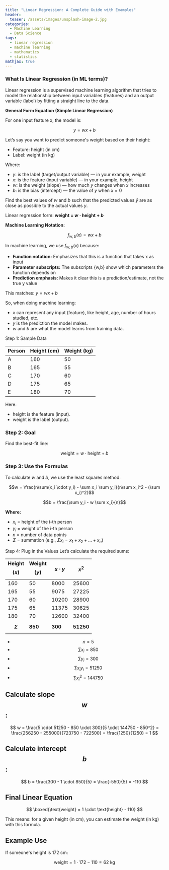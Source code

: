 ```yaml
---
title: "Linear Regression: A Complete Guide with Examples"
header:
  teaser: /assets/images/unsplash-image-2.jpg
categories:
  - Machine Learning
  - Data Science
tags:
  - linear regression
  - machine learning
  - mathematics
  - statistics
mathjax: true
---
```


### What Is Linear Regression (in ML terms)?

Linear regression is a supervised machine learning algorithm that tries to model the relationship between input variables (features) 
and an output variable (label) by fitting a straight line to the data.

**General Form Equation (Simple Linear Regression)**

For one input feature x, the model is:

$$y = wx + b$$

Let’s say you want to predict someone's weight based on their height:

- Feature: height (in cm)
- Label: weight (in kg)

Where:

- $y$: is the label (target/output variable) — in your example, weight
- $x$: is the feature (input variable) — in your example, height  
- $w$: is the weight (slope) — how much $y$ changes when $x$ increases
- $b$: is the bias (intercept) — the value of $y$ when $x = 0$

Find the best values of $w$ and $b$ such that the predicted values $\hat{y}$ are as close as possible to the actual values $y$.

Linear regression form: **weight = $w \cdot \text{height} + b$**

**Machine Learning Notation:** 

$$f_{w,b}(x) = wx + b$$

In machine learning, we use $f_{w,b}(x)$ because:

- **Function notation:** Emphasizes that this is a function that takes x as input
- **Parameter subscripts:** The subscripts {w,b} show which parameters the function depends on  
- **Prediction emphasis:** Makes it clear this is a prediction/estimate, not the true y value

This matches: $y = wx + b$

So, when doing machine learning:

- $x$ can represent any input (feature), like height, age, number of hours studied, etc.
- $y$ is the prediction the model makes.
- $w$ and $b$ are what the model learns from training data.

Step 1: Sample Data

| Person | Height (cm) | Weight (kg) |
|--------|-------------|-------------|
| A      | 160         | 50          |
| B      | 165         | 55          |
| C      | 170         | 60          |
| D      | 175         | 65          |
| E      | 180         | 70          |

Here:

- height is the feature (input).
- weight is the label (output).

### Step 2: Goal

Find the best-fit line: 

$$\text{weight} = w \cdot \text{height} + b$$

### Step 3: Use the Formulas
To calculate $w$ and $b$, we use the least squares method:

$$w = \frac{n\sum(x_i \cdot y_i) - \sum x_i \sum y_i}{n\sum x_i^2 - (\sum x_i)^2}$$

$$b = \frac{\sum y_i - w \sum x_i}{n}$$

**Where:**
- $x_i$ = height of the i-th person
- $y_i$ = weight of the i-th person
- $n$ = number of data points
- $\Sigma$ = summation (e.g., $\Sigma x_i = x_1 + x_2 + ... + x_n$)


Step 4: Plug in the Values
Let’s calculate the required sums:

| Height <span class="inline-math">$$(x)$$</span> | Weight <span class="inline-math">$$(y)$$</span> | <span class="inline-math">$$x \cdot y$$</span> | <span class="inline-math">$$x^2$$</span> | 
|-------------------------------------------------|-------------------------------------------------|------------------------------------------------|------------------------------------------| 
| 160                                             | 50                                              | 8000                                           | 25600                                    |       
| 165                                             | 55                                              | 9075                                           | 27225                                    |       
| 170                                             | 60                                              | 10200                                          | 28900                                    |        
| 175                                             | 65                                              | 11375                                          | 30625                                    |        
| 180                                             | 70                                              | 12600                                          | 32400                                    |      
| **<span class="inline-math">$$\Sigma$$</span>** | **850**                                         | **300**                                        | **51250**                                | **144750**                               |





- <span class="inline-math">$$n = 5$$</span>
- <span class="inline-math">$$\sum x_i = 850$$</span>
- <span class="inline-math">$$\sum y_i = 300$$</span>
- <span class="inline-math">$$\sum x_i y_i = 51250$$</span>
- <span class="inline-math">$$\sum x_i^2 = 144750$$</span>


## Calculate slope <span class="inline-math">$$w$$</span>:

<span class="result-equation">$$
w = \frac{5 \cdot 51250 - 850 \cdot 300}{5 \cdot 144750 - 850^2} = \frac{256250 - 255000}{723750 - 722500} = \frac{1250}{1250} = 1
$$</span>

## Calculate intercept <span class="inline-math">$$b$$</span>:

<span class="result-equation">$$
b = \frac{300 - 1 \cdot 850}{5} = \frac{-550}{5} = -110
$$</span>

## Final Linear Equation


<span class="result-equation">$$
\boxed{\text{weight} = 1 \cdot \text{height} - 110}
$$</span>

This means: for a given height (in cm), you can estimate the weight (in kg) with this formula.

## Example Use

If someone's height is 172 cm:

<span class="result-equation">$$
\text{weight} = 1 \cdot 172 - 110 = 62 \text{ kg}
$$</span>